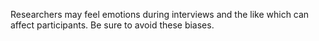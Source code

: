 Researchers may feel emotions during interviews and the like which can affect participants. Be sure to avoid these biases.
